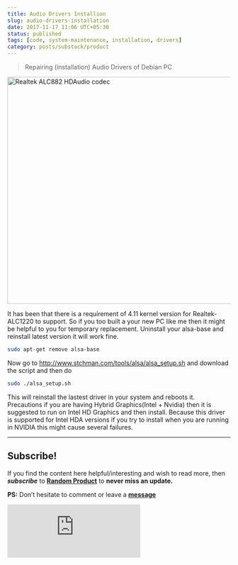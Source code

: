 ```yaml
---
title: Audio Drivers Installion
slug: audio-drivers-installation
date: 2017-11-17 11:06 UTC+05:30
status: published
tags: [code, system-maintenance, installation, drivers]
category: posts/substack/product
---
```


> Repairing (installation) Audio Drivers of Debian PC

<a title="Futase_tdkr, Public domain, via Wikimedia Commons" href="https://commons.wikimedia.org/wiki/File:Realtek_ALC882_HDAudio_codec.jpg"><img width="512" alt="Realtek ALC882 HDAudio codec" src="https://upload.wikimedia.org/wikipedia/commons/thumb/3/35/Realtek_ALC882_HDAudio_codec.jpg/512px-Realtek_ALC882_HDAudio_codec.jpg"></a>

It has been that there is a requirement of 4.11 kernel version for Realtek-ALC1220 to support. So if you too built a your new PC like me then it might be helpful to you for temporary replacement. Uninstall your alsa-base and reinstall latest version it will work fine.

```sh
sudo apt-get remove alsa-base
```

Now go to http://www.stchman.com/tools/alsa/alsa_setup.sh and download the script and then do

```sh
sudo ./alsa_setup.sh
```

This will reinstall the lastest driver in your system and reboots it.
 Precautions if you are having Hybrid Graphics(Intel + Nvidia) then it is suggested to run on Intel HD Graphics and then install. Because this driver is supported for Intel HDA versions if you try to install when you are running in NVIDIA this might cause several failures.


---
## Subscribe!
If you find the content here helpful/interesting and wish to read more, then _**subscribe**_ to [**Random Product**](https://randomproduct8.substack.com/) to **never miss an update.**

**PS:** Don’t hesitate to comment or leave a **[message](https://twitter.com/jeanbourgain8)**
<div class="row">
	<iframe src="https://randomstack8.substack.com/embed" max-width="480" height="120" frameborder="0" scrolling="no" class="centred"></iframe>
	<br>
</div>